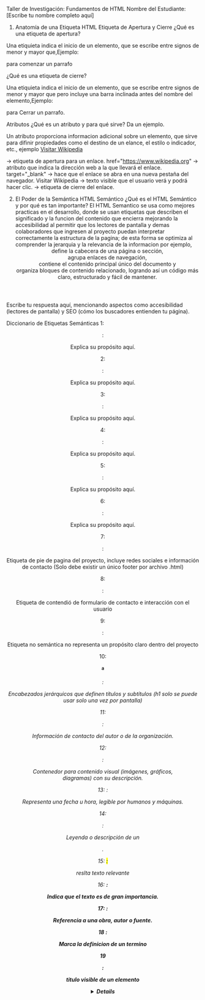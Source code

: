 Taller de Investigación: Fundamentos de HTML
Nombre del Estudiante: [Escribe tu nombre completo aquí]

1. Anatomía de una Etiqueta HTML
Etiqueta de Apertura y Cierre
¿Qué es una etiqueta de apertura?

Una etiquieta indica el inicio de un elemento, que se escribe entre signos de menor y mayor que,Ejemplo: <P> para comenzar un parrafo

¿Qué es una etiqueta de cierre?

Una etiquieta indica el inicio de un elemento, que se escribe entre signos de menor y mayor que pero incluye una barra inclinada antes del nombre del elemento,Ejemplo: </P> para Cerrar un parrafo.

Atributos
¿Qué es un atributo y para qué sirve? Da un ejemplo.

Un atributo proporciona informacion adicional sobre un elemento, que sirve para difinir propiedades como el destino de un elance, el estilo o indicador, etc., ejemplo <a href="https://www.wikipedia.org" target="_blank">Visitar Wikipedia</a>

<a> → etiqueta de apertura para un enlace.
href="https://www.wikipedia.org" → atributo que indica la dirección web a la que llevará el enlace.
target="\_blank" → hace que el enlace se abra en una nueva pestaña del navegador.
Visitar Wikipedia → texto visible que el usuario verá y podrá hacer clic.
</a> → etiqueta de cierre del enlace.

2. El Poder de la Semántica
   HTML Semántico
   ¿Qué es el HTML Semántico y por qué es tan importante?
El HTML Semantico se usa como mejores practicas en el desarrollo, donde se usan etiquetas que describen el significado y la funcion del contenido que encierra mejorando la accesibilidad al permitir que los lectores de pantalla y demas colaboradores que ingresen al proyecto puedan interpretar correctamente la estructura de la pagina; de esta forma se optimiza al comprender la jerarquia y la relevancia de la informacion por ejemplo, <header> define la cabecera de una página o sección, <nav> agrupa enlaces de navegación, <main> contiene el contenido principal único del documento y <section> organiza bloques de contenido relacionado, logrando así un código más claro, estructurado y fácil de mantener.

Escribe tu respuesta aquí, mencionando aspectos como accesibilidad (lectores de pantalla) y SEO (cómo los buscadores entienden tu página).

Diccionario de Etiquetas Semánticas
1: <header>:

Explica su propósito aquí.

2:<nav>:

Explica su propósito aquí.

3: <main>:

Explica su propósito aquí.

4: <section>:

Explica su propósito aquí.

5: <article>:

Explica su propósito aquí.

6: <aside>:

Explica su propósito aquí.

7: <footer>:

Etiqueta de pie de pagina del proyecto, incluye redes sociales e información de contacto (Solo debe existir un único footer por archivo .html)  

8: <Form>:

 Etiqueta de contendió de formulario de contacto e interacción con el usuario

9: <div>:

 Etiqueta no semántica no representa un propósito claro dentro del proyecto 

10: <h1> a <h6>:

 Encabezados jerárquicos que definen títulos y subtítulos (h1 solo se puede usar solo una vez por pantalla)

11: <address>:

 Información de contacto del autor o de la organización.

12: <figure>:

 Contenedor para contenido visual (imágenes, gráficos, diagramas) con su descripción.

13: <time>:

 Representa una fecha u hora, legible por humanos y máquinas.

14: <figcaption>:

 Leyenda o descripción de un <figure>.

15: <mark>:

 reslta texto relevante 

16: <strong>:

 Indica que el texto es de gran importancia.

17: <cite>:

 Referencia a una obra, autor o fuente.

18 <dfn>:

 Marca la definicion de un termino

19 <summary>:

 titulo visible de un elemento <details>

20: <details>:

 Contenedor de informacion que el usuario puede expandir o contraer
